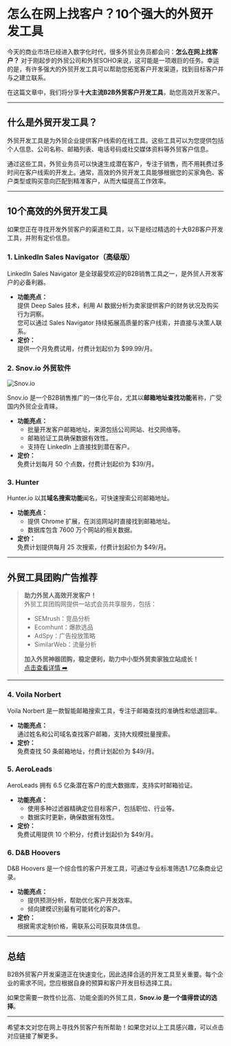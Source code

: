 # 怎么在网上找客户？10个强大的外贸开发工具

今天的商业市场已经进入数字化时代，很多外贸业务员都会问：**怎么在网上找客户？** 对于刚起步的外贸公司和外贸SOHO来说，这可能是一项艰巨的任务。幸运的是，有许多强大的外贸开发工具可以帮助您拓宽客户开发渠道，找到目标客户并与之建立联系。

在这篇文章中，我们将分享**十大主流B2B外贸客户开发工具**，助您高效开发客户。

---

## 什么是外贸开发工具？

外贸开发工具是为外贸企业提供客户线索的在线工具。这些工具可以为您提供包括个人信息、公司名称、邮箱列表、电话号码或社交媒体资料等外贸客户信息。

通过这些工具，外贸业务员可以快速生成潜在客户，专注于销售，而不用耗费过多时间在客户线索的开发上。通常，高效的外贸开发工具能够根据您的买家角色、客户类型或购买意向匹配到精准客户，从而大幅提高工作效率。

---

## **10个高效的外贸开发工具**

如果您正在寻找开发外贸客户的渠道和工具，以下是经过精选的十大B2B客户开发工具，并附有定价信息。

### **1. LinkedIn Sales Navigator（高级版）**

LinkedIn Sales Navigator 是全球最受欢迎的B2B销售工具之一，是外贸人开发客户的必备利器。

- **功能亮点：**  
  提供 Deep Sales 技术，利用 AI 数据分析为卖家提供客户的财务状况及购买行为洞察。  
  您可以通过 Sales Navigator 持续拓展高质量的客户线索，并直接与决策人联系。
- **定价：**  
  提供一个月免费试用，付费计划起价为 $99.99/月。

### **2. Snov.io 外贸软件**

![Snov.io](https://snov.io/blog/wp-content/uploads/2023/01/image5-1.png)

Snov.io 是一个B2B销售推广的一体化平台，尤其以**邮箱地址查找功能**著称，广受国内外贸企业青睐。

- **功能亮点：**  
  - 批量开发客户邮箱地址，来源包括公司网站、社交网络等。  
  - 邮箱验证工具确保数据有效性。  
  - 支持在 LinkedIn 上直接找到潜在客户。
- **定价：**  
  免费计划每月 50 个点数，付费计划起价为 $39/月。

### **3. Hunter**

Hunter.io 以其**域名搜索功能**闻名，可快速搜索公司邮箱地址。

- **功能亮点：**  
  - 提供 Chrome 扩展，在浏览网站时直接找到邮箱地址。  
  - 数据库包含 7600 万个网站的相关数据。  
- **定价：**  
  免费计划提供每月 25 次搜索，付费计划起价为 $49/月。

---

## **外贸工具团购广告推荐**

> **助力外贸人高效开发客户！**  
> 外贸工具团购网提供一站式会员共享服务，包括：  
> - SEMrush：竞品分析  
> - Ecomhunt：爆款选品  
> - AdSpy：广告投放策略  
> - SimilarWeb：流量分析  
>  
> **加入外贸神器团购，稳定便利，助力中小型外贸卖家独立站成长！**  
> [点击查看详情 ➡️](https://bit.ly/waimao518)

---

### **4. Voila Norbert**

Voila Norbert 是一款智能邮箱搜索工具，专注于邮箱查找的准确性和低退回率。

- **功能亮点：**  
  通过姓名和公司域名查找客户邮箱，支持大规模批量搜索。  
- **定价：**  
  免费查找 50 条邮箱地址，付费计划起价为 $49/月。

### **5. AeroLeads**

AeroLeads 拥有 6.5 亿条潜在客户的庞大数据库，支持实时邮箱验证。

- **功能亮点：**  
  - 使用多种过滤器精确定位目标客户，包括职位、行业等。  
  - 数据实时更新，确保数据有效性。  
- **定价：**  
  免费试用提供 10 个积分，付费计划起价为 $49/月。

### **6. D&B Hoovers**

D&B Hoovers 是一个综合性的客户开发工具，可通过专业标准筛选1.7亿条商业记录。

- **功能亮点：**  
  - 提供预测分析，帮助优化客户开发效率。  
  - 倾向建模识别最有可能转化的客户。  
- **定价：**  
  根据需求定制价格，需联系公司获取具体信息。

---

## **总结**

B2B外贸客户开发渠道正在快速变化，因此选择合适的开发工具至关重要。每个企业的需求不同，您应根据自身的预算和客户开发目标选择工具。

如果您需要一款性价比高、功能全面的外贸工具，**Snov.io 是一个值得尝试的选择**。

---

希望本文对您在网上寻找外贸客户有所帮助！如果您对以上工具感兴趣，可以点击对应链接了解更多。
